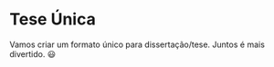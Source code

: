 Tese Única
==========

Vamos criar um formato único para dissertação/tese. Juntos é mais divertido. :smiley:
